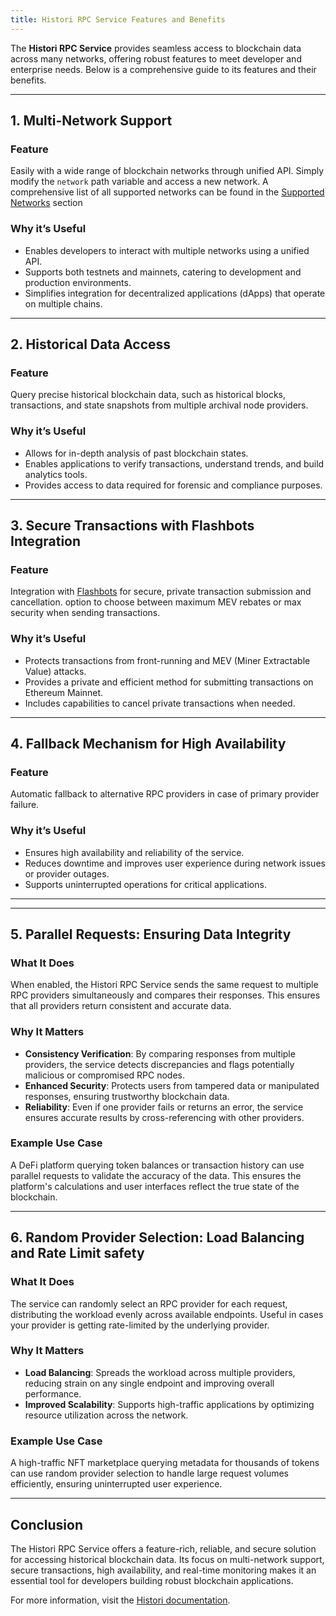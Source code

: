 ```yaml
---
title: Histori RPC Service Features and Benefits
---
```


<!-- # Histori RPC Service Features and Benefits -->

The **Histori RPC Service** provides seamless access to blockchain data across many networks, offering robust features to meet developer and enterprise needs. Below is a comprehensive guide to its features and their benefits.

---

## 1. Multi-Network Support

### Feature
Easily with a wide range of blockchain networks through unified API. Simply modify the `network` path variable and access a new network. A comprehensive list of all supported networks can be found in the [Supported Networks](docs/networks) section

### Why it’s Useful
- Enables developers to interact with multiple networks using a unified API.
- Supports both testnets and mainnets, catering to development and production environments.
- Simplifies integration for decentralized applications (dApps) that operate on multiple chains.

---

## 2. Historical Data Access

### Feature
Query precise historical blockchain data, such as historical blocks, transactions, and state snapshots from multiple archival node providers.

### Why it’s Useful
- Allows for in-depth analysis of past blockchain states.
- Enables applications to verify transactions, understand trends, and build analytics tools.
- Provides access to data required for forensic and compliance purposes.

---

## 3. Secure Transactions with Flashbots Integration

### Feature
Integration with [Flashbots](https://docs.flashbots.net/flashbots-protect/overview) for secure, private transaction submission and cancellation. option to choose between maximum MEV rebates or max security when sending transactions.

### Why it’s Useful
- Protects transactions from front-running and MEV (Miner Extractable Value) attacks.
- Provides a private and efficient method for submitting transactions on Ethereum Mainnet.
- Includes capabilities to cancel private transactions when needed.

---

## 4. Fallback Mechanism for High Availability

### Feature
Automatic fallback to alternative RPC providers in case of primary provider failure.

### Why it’s Useful
- Ensures high availability and reliability of the service.
- Reduces downtime and improves user experience during network issues or provider outages.
- Supports uninterrupted operations for critical applications.

---
---

## 5. Parallel Requests: Ensuring Data Integrity

### What It Does
When enabled, the Histori RPC Service sends the same request to multiple RPC providers simultaneously and compares their responses. This ensures that all providers return consistent and accurate data.

### Why It Matters
- **Consistency Verification**: By comparing responses from multiple providers, the service detects discrepancies and flags potentially malicious or compromised RPC nodes.
- **Enhanced Security**: Protects users from tampered data or manipulated responses, ensuring trustworthy blockchain data.
- **Reliability**: Even if one provider fails or returns an error, the service ensures accurate results by cross-referencing with other providers.

### Example Use Case
A DeFi platform querying token balances or transaction history can use parallel requests to validate the accuracy of the data. This ensures the platform's calculations and user interfaces reflect the true state of the blockchain.

---

## 6. Random Provider Selection: Load Balancing and Rate Limit safety

### What It Does
The service can randomly select an RPC provider for each request, distributing the workload evenly across available endpoints. Useful in cases your provider is getting rate-limited by the underlying provider.

### Why It Matters
- **Load Balancing**: Spreads the workload across multiple providers, reducing strain on any single endpoint and improving overall performance.
- **Improved Scalability**: Supports high-traffic applications by optimizing resource utilization across the network.

### Example Use Case
A high-traffic NFT marketplace querying metadata for thousands of tokens can use random provider selection to handle large request volumes efficiently, ensuring uninterrupted user experience.

---

## Conclusion

The Histori RPC Service offers a feature-rich, reliable, and secure solution for accessing historical blockchain data. Its focus on multi-network support, secure transactions, high availability, and real-time monitoring makes it an essential tool for developers building robust blockchain applications.

For more information, visit the [Histori documentation](docs/archive-node-info/intro).